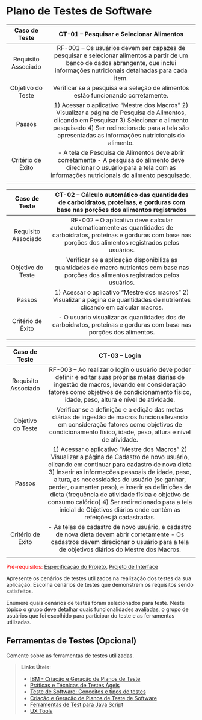 # Plano de Testes de Software

| **Caso de Teste** 	| **CT-01 – Pesquisar e Selecionar Alimentos** 	|
|:---:	|:---:	|
|	Requisito Associado 	| RF-001 – Os usuários devem ser capazes de pesquisar e selecionar alimentos a partir de um banco de dados abrangente, que inclui informações nutricionais detalhadas para cada item. |
| Objetivo do Teste 	| Verificar se a pesquisa e a seleção de alimentos estão funcionando corretamente. |
| Passos 	| 1) Acessar o aplicativo “Mestre dos Macros” 2) Visualizar a página de Pesquisa de Alimentos, clicando em Pesquisar 3) Selecionar o alimento pesquisado 4) Ser redirecionado para a tela são apresentadas as informações nutricionais do alimento. |
|Critério de Êxito | - A tela de Pesquisa de Alimentos deve abrir corretamente - A pesquisa do alimento deve direcionar o usuário para a tela com as informações nutricionais do alimento pesquisado. |
|  	|  	|

| **Caso de Teste** 	| **CT-02 – Cálculo automático das quantidades de carboidratos, proteínas, e gorduras com base nas porções dos alimentos registrados** 	|
|:---:	|:---:	|
|	Requisito Associado 	| RF-002 – O aplicativo deve calcular automaticamente as quantidades de carboidratos, proteínas e gorduras com base nas porções dos alimentos registrados pelos usuários. |
| Objetivo do Teste 	| Verificar se a aplicação disponibiliza as quantidades de macro nutrientes com base nas porções dos alimentos registrados pelos usuários. |
| Passos 	| 1) Acessar o aplicativo “Mestre dos macros” 2) Visualizar a página de quantidades de nutrientes clicando em calcular macros. |
|Critério de Êxito | - O usuário visualizar as quantidades dos de carboidratos, proteínas e gorduras com base nas porções dos alimentos. |
|  	|  	|

| **Caso de Teste** 	| **CT-03 – Login** 	|
|:---:	|:---:	|
|	Requisito Associado 	| RF-003 – Ao realizar o login o usuário deve poder definir e editar suas próprias metas diárias de ingestão de macros, levando em consideração fatores como objetivos de condicionamento físico, idade, peso, altura e nível de atividade. |
| Objetivo do Teste 	| Verificar se a definição e a edição das metas diárias de ingestão de macros funciona levando em consideração fatores como objetivos de condicionamento físico, idade, peso, altura e nível de atividade. |
| Passos 	| 1) Acessar o aplicativo “Mestre dos Macros” 2) Visualizar a página de Cadastro de novo usuário, clicando em continuar para cadastro de nova dieta 3) Inserir as informações pessoais de idade, peso, altura, as necessidades do usuário (se ganhar, perder, ou manter peso), e inserir as definições de dieta (frequência de atividade física e objetivo de consumo calórico) 4) Ser redirecionado para a tela inicial de Objetivos diários onde contém as refeições já cadastradas. |
|Critério de Êxito | - As telas de cadastro de novo usuário, e cadastro de nova dieta devem abrir corretamente - Os cadastros devem direcionar o usuário para a tela de objetivos diários do Mestre dos Macros. |
|  	|  	|



<span style="color:red">Pré-requisitos: <a href="2-Especificação do Projeto.md"> Especificação do Projeto</a></span>, <a href="3-Projeto de Interface.md"> Projeto de Interface</a>

Apresente os cenários de testes utilizados na realização dos testes da sua aplicação. Escolha cenários de testes que demonstrem os requisitos sendo satisfeitos.

Enumere quais cenários de testes foram selecionados para teste. Neste tópico o grupo deve detalhar quais funcionalidades avaliadas, o grupo de usuários que foi escolhido para participar do teste e as ferramentas utilizadas.
 
## Ferramentas de Testes (Opcional)

Comente sobre as ferramentas de testes utilizadas.
 
> **Links Úteis**:
> - [IBM - Criação e Geração de Planos de Teste](https://www.ibm.com/developerworks/br/local/rational/criacao_geracao_planos_testes_software/index.html)
> - [Práticas e Técnicas de Testes Ágeis](http://assiste.serpro.gov.br/serproagil/Apresenta/slides.pdf)
> -  [Teste de Software: Conceitos e tipos de testes](https://blog.onedaytesting.com.br/teste-de-software/)
> - [Criação e Geração de Planos de Teste de Software](https://www.ibm.com/developerworks/br/local/rational/criacao_geracao_planos_testes_software/index.html)
> - [Ferramentas de Test para Java Script](https://geekflare.com/javascript-unit-testing/)
> - [UX Tools](https://uxdesign.cc/ux-user-research-and-user-testing-tools-2d339d379dc7)
